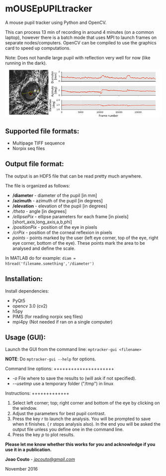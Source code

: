 mOUSEpUPILtracker
================

A mouse pupil tracker using Python and OpenCV.

This can process 13 min of recording in around 4 minutes (on a common laptop), however there is a batch mode that uses MPI to launch frames on separate nodes/computers. OpenCV can be compiled to use the graphics card to speed up computations.

Note: Does not handle large pupil with reflection very well for now (like running in the dark).

![picture](images/mptrackerExample.png)

Supported file formats:
-----------------------
   - Multipage TIFF sequence
   - Norpix seq files

Output file format:
-------------------

The output is an HDF5 file that can be read pretty much anywhere.

The file is organized as follows:

- **/diameter** - diameter of the pupil [in mm]
- **/azimuth** - azimuth of the pupil [in degrees]
- **/elevation** - elevation of the pupil [in degrees]
- */theta* - angle [in degrees]
- */ellipsePix* - ellipse parameters for each frame [in pixels] [short_axis,long_axis,a,b,phi]
- */positionPix* - position of the eye in pixels
- */crPix* - position of the corneal reflexion in pixels
- *points* - points marked by the user (left eye corner, top of the eye, right eye corner, bottom of the eye). These points mark the area to be analysed and define the scale.

In MATLAB do for example: `diam = h5read('filename.something','/diameter')`

Installation:
-------------
Install dependencies:

- PyQt5
- opencv 3.0 (cv2)
- h5py
- PIMS (for reading norpix seq files)
- mpi4py (Not needed if ran on a single computer)

Usage (GUI):
------------
Launch the GUI from the command line: ``mptracker-gui <filename>``

**NOTE**: Do ``mptracker-gui --help`` for options.

Command line options:
+++++++++++++++++++++

- *-o* <output file path> File where to save the results to (will ask if not specified).
- *--usetmp* use a temporary folder ("/tmp") in linux

Instructions:
+++++++++++++

1.   Select left corner; top; right corner and bottom of the eye by clicking on the window.
2.   Adjust the parameters for best pupil contrast.
3.   Press the key *r* to launch the analysis. You will be prompted to save when it finishes. ( *r* stops analysis also). In the end you will be asked the output file unless you define one in the command line.
4.   Press the key *p* to plot results.


**Please let me know whether this works for you and acknowledge if you use it in a publication.**

**Joao Couto** - *jpcouto@gmail.com*

November 2016